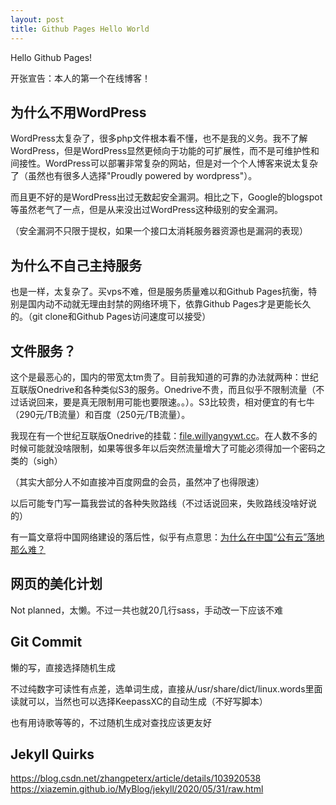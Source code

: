 ```yaml
---
layout: post
title: Github Pages Hello World
---
```

Hello Github Pages!

开张宣告：本人的第一个在线博客！

## 为什么不用WordPress
WordPress太复杂了，很多php文件根本看不懂，也不是我的义务。我不了解WordPress，但是WordPress显然更倾向于功能的可扩展性，而不是可维护性和间接性。WordPress可以部署非常复杂的网站，但是对一个个人博客来说太复杂了（虽然也有很多人选择"Proudly powered by wordpress"）。

而且更不好的是WordPress出过无数起安全漏洞。相比之下，Google的blogspot等虽然老气了一点，但是从来没出过WordPress这种级别的安全漏洞。

（安全漏洞不只限于提权，如果一个接口太消耗服务器资源也是漏洞的表现）

## 为什么不自己主持服务
也是一样，太复杂了。买vps不难，但是服务质量难以和Github Pages抗衡，特别是国内动不动就无理由封禁的网络环境下，依靠Github Pages才是更能长久的。（git clone和Github Pages访问速度可以接受）

## 文件服务？
这个是最恶心的，国内的带宽太tm贵了。目前我知道的可靠的办法就两种：世纪互联版Onedrive和各种类似S3的服务。Onedrive不贵，而且似乎不限制流量（不过话说回来，要是真无限制用可能也要限速。。）。S3比较贵，相对便宜的有七牛（290元/TB流量）和百度（250元/TB流量）。

我现在有一个世纪互联版Onedrive的挂载：[file.willyangywt.cc](https://file.willyangywt.cc)。在人数不多的时候可能就没啥限制，如果等很多年以后突然流量增大了可能必须得加一个密码之类的（sigh）

（其实大部分人不如直接冲百度网盘的会员，虽然冲了也得限速）

以后可能专门写一篇我尝试的各种失败路线（不过话说回来，失败路线没啥好说的）

有一篇文章将中国网络建设的落后性，似乎有点意思：[为什么在中国“公有云”落地那么难？](https://www.pingwest.com/a/2710)

## 网页的美化计划
Not planned，太懒。不过一共也就20几行sass，手动改一下应该不难

## Git Commit
懒的写，直接选择随机生成

不过纯数字可读性有点差，选单词生成，直接从/usr/share/dict/linux.words里面读就可以，当然也可以选择KeepassXC的自动生成（不好写脚本）

也有用诗歌等等的，不过随机生成对查找应该更友好

## Jekyll Quirks
https://blog.csdn.net/zhangpeterx/article/details/103920538
https://xiazemin.github.io/MyBlog/jekyll/2020/05/31/raw.html
